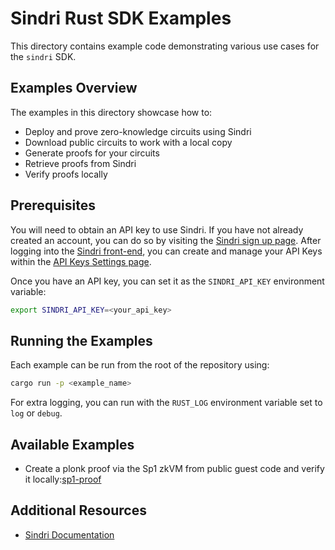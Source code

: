 # Sindri Rust SDK Examples

This directory contains example code demonstrating various use cases for the `sindri` SDK.

## Examples Overview

The examples in this directory showcase how to:

- Deploy and prove zero-knowledge circuits using Sindri
- Download public circuits to work with a local copy
- Generate proofs for your circuits
- Retrieve proofs from Sindri
- Verify proofs locally

## Prerequisites

You will need to obtain an API key to use Sindri.
If you have not already created an account, you can do so by visiting the [Sindri sign up page](https://sindri.app/signup).
After logging into the [Sindri front-end](https://sindri.app/login), you can create and manage your API Keys within the [API Keys Settings page](https://sindri.app/z/me/page/settings/api-keys).

Once you have an API key, you can set it as the `SINDRI_API_KEY` environment variable:
```bash
export SINDRI_API_KEY=<your_api_key>
```


## Running the Examples

Each example can be run from the root of the repository using:
```bash
cargo run -p <example_name>
```
For extra logging, you can run with the `RUST_LOG` environment variable set to `log` or `debug`.

## Available Examples

- Create a plonk proof via the Sp1 zkVM from public guest code and verify it locally:[sp1-proof](sp1-proof/README.md)

## Additional Resources

- [Sindri Documentation](https://sindri.app/docs/)
